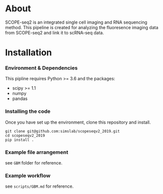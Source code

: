 # About
SCOPE-seq2 is an integrated single cell imaging and RNA sequencing method. This pipeline is created for analyzing the fluoresence imaging data from SCOPE-seq2 and link it to scRNA-seq data. 

# Installation
### Environment & Dependencies
This pipline requires Python >= 3.6 and the packages:
- scipy >= 1.1
- numpy
- pandas

### Installing the code 
Once you have set up the environment, clone this repository and install.
```
git clone git@github.com:simslab/scopeseqv2_2019.git
cd scopeseqv2_2019
pip install .
```

### Example file arrangement
see `GBM` folder for reference.

### Example workflow
see `scripts/GBM.md` for reference. 
